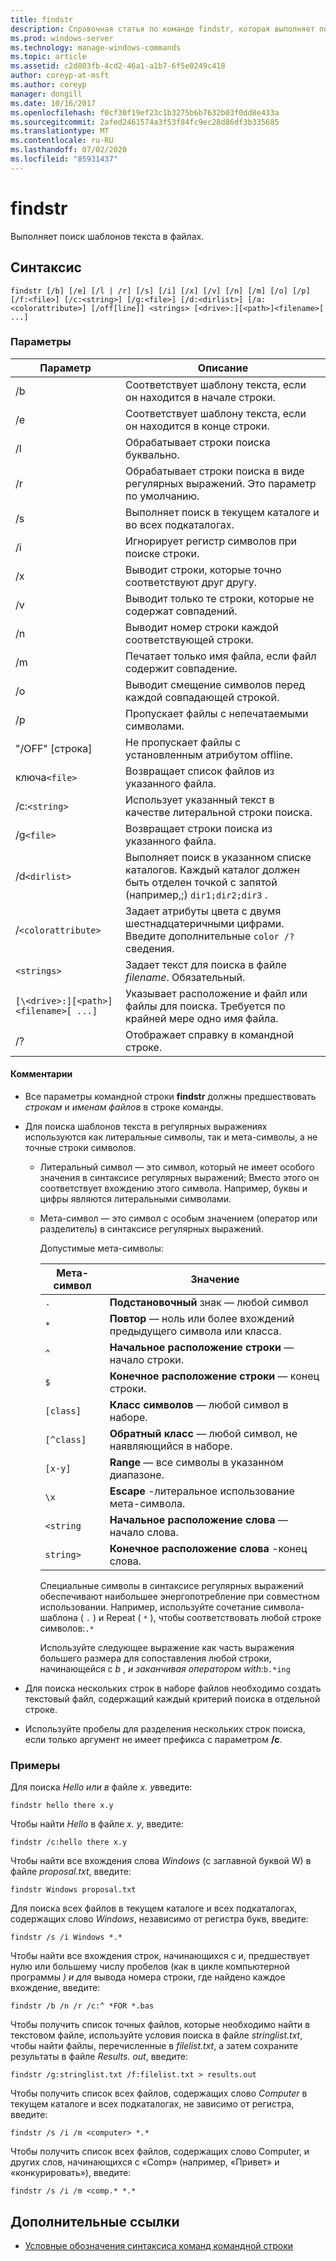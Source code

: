 ```yaml
---
title: findstr
description: Справочная статья по команде findstr, которая выполняет поиск шаблонов текста в файлах.
ms.prod: windows-server
ms.technology: manage-windows-commands
ms.topic: article
ms.assetid: c2d803fb-4cd2-46a1-a1b7-6f5e0249c418
author: coreyp-at-msft
ms.author: coreyp
manager: dongill
ms.date: 10/16/2017
ms.openlocfilehash: f0cf30f19ef23c1b3275b6b7632b03f0dd8e433a
ms.sourcegitcommit: 2afed2461574a3f53f84fc9ec28d86df3b335685
ms.translationtype: MT
ms.contentlocale: ru-RU
ms.lasthandoff: 07/02/2020
ms.locfileid: "85931437"
---
```

# <a name="findstr"></a>findstr

Выполняет поиск шаблонов текста в файлах.

## <a name="syntax"></a>Синтаксис

```
findstr [/b] [/e] [/l | /r] [/s] [/i] [/x] [/v] [/n] [/m] [/o] [/p] [/f:<file>] [/c:<string>] [/g:<file>] [/d:<dirlist>] [/a:<colorattribute>] [/off[line]] <strings> [<drive>:][<path>]<filename>[ ...]
```

### <a name="parameters"></a>Параметры

| Параметр | Описание |
| --------- | ----------- |
| /b | Соответствует шаблону текста, если он находится в начале строки. |
| /e | Соответствует шаблону текста, если он находится в конце строки. |
| /l | Обрабатывает строки поиска буквально. |
| /r | Обрабатывает строки поиска в виде регулярных выражений. Это параметр по умолчанию. |
| /s | Выполняет поиск в текущем каталоге и во всех подкаталогах. |
| /i | Игнорирует регистр символов при поиске строки. |
| /x | Выводит строки, которые точно соответствуют друг другу. |
| /v | Выводит только те строки, которые не содержат совпадений. |
| /n | Выводит номер строки каждой соответствующей строки. |
| /m | Печатает только имя файла, если файл содержит совпадение. |
| /o | Выводит смещение символов перед каждой совпадающей строкой. |
| /p | Пропускает файлы с непечатаемыми символами. |
| "/OFF" [строка] | Не пропускает файлы с установленным атрибутом offline. |
| ключа`<file>` | Возвращает список файлов из указанного файла. |
| /c:`<string>` | Использует указанный текст в качестве литеральной строки поиска. |
| /g`<file>` | Возвращает строки поиска из указанного файла. |
| /d`<dirlist>` | Выполняет поиск в указанном списке каталогов. Каждый каталог должен быть отделен точкой с запятой (например,;) `dir1;dir2;dir3` . |
| /`<colorattribute>` | Задает атрибуты цвета с двумя шестнадцатеричными цифрами. Введите дополнительные `color /?` сведения. |
| `<strings>` | Задает текст для поиска в файле *filename*. Обязательный. |
| `[\<drive>:][<path>]<filename>[ ...]` | Указывает расположение и файл или файлы для поиска. Требуется по крайней мере одно имя файла. |
| /? | Отображает справку в командной строке. |

#### <a name="remarks"></a>Комментарии

- Все параметры командной строки **findstr** должны предшествовать *строкам* и *именам файлов* в строке команды.

- Для поиска шаблонов текста в регулярных выражениях используются как литеральные символы, так и мета-символы, а не точные строки символов.

  - Литеральный символ — это символ, который не имеет особого значения в синтаксисе регулярных выражений; Вместо этого он соответствует вхождению этого символа. Например, буквы и цифры являются литеральными символами.

  - Мета-символ — это символ с особым значением (оператор или разделитель) в синтаксисе регулярных выражений.

    Допустимые мета-символы:

    | Мета-символ | Значение |
    | -------------- | ----- |
    | `.` | **Подстановочный** знак — любой символ |
    | `*` | **Повтор** — ноль или более вхождений предыдущего символа или класса. |
    | `^` | **Начальное расположение строки** — начало строки. |
    | `$` | **Конечное расположение строки** — конец строки. |
    | `[class]` | **Класс символов** — любой символ в наборе. |
    | `[^class]` | **Обратный класс** — любой символ, не наявляющийся в наборе. |
    | `[x-y]` | **Range** — все символы в указанном диапазоне. |
    | `\x` | **Escape** -литеральное использование мета-символа. |
    | `<string` | **Начальное расположение слова** — начало слова. |
    | `string>` | **Конечное расположение слова** -конец слова. |

    Специальные символы в синтаксисе регулярных выражений обеспечивают наибольшее энергопотребление при совместном использовании. Например, используйте сочетание символа-шаблона ( `.` ) и Repeat ( `*` ), чтобы соответствовать любой строке символов:`.*`

    Используйте следующее выражение как часть выражения большего размера для сопоставления любой строки, начинающейся с *b* , *и заканчивая оператором with:*`b.*ing`

- Для поиска нескольких строк в наборе файлов необходимо создать текстовый файл, содержащий каждый критерий поиска в отдельной строке.

- Используйте пробелы для разделения нескольких строк поиска, если только аргумент не имеет префикса с параметром **/c**.

### <a name="examples"></a>Примеры

Для поиска *Hello* *или в* файле *x. y*введите:

```
findstr hello there x.y
```

Чтобы найти *Hello* в файле *x. y*, введите:

```
findstr /c:hello there x.y
```

Чтобы найти все вхождения слова *Windows* (с заглавной буквой W) в файле *proposal.txt*, введите:

```
findstr Windows proposal.txt
```

Для поиска всех файлов в текущем каталоге и всех подкаталогах, содержащих слово *Windows*, независимо от регистра букв, введите:

```
findstr /s /i Windows *.*
```

Чтобы найти все вхождения строк, начинающихся с и, предшествует нулю или большему числу пробелов (как в цикле компьютерной программы *) и для* вывода номера строки, где найдено каждое вхождение, введите:

```
findstr /b /n /r /c:^ *FOR *.bas
```

Чтобы получить список точных файлов, которые необходимо найти в текстовом файле, используйте условия поиска в файле *stringlist.txt*, чтобы найти файлы, перечисленные в *filelist.txt*, а затем сохраните результаты в файле *Results. out*, введите:

```
findstr /g:stringlist.txt /f:filelist.txt > results.out
```

Чтобы получить список всех файлов, содержащих слово *Computer* в текущем каталоге и всех подкаталогах, не зависимо от регистра, введите:

```
findstr /s /i /m <computer> *.*
```

Чтобы получить список всех файлов, содержащих слово Computer, и других слов, начинающихся с «Comp» (например, «Привет» и «конкурировать»), введите:

```
findstr /s /i /m <comp.* *.*
```

## <a name="additional-references"></a>Дополнительные ссылки

- [Условные обозначения синтаксиса команд командной строки](command-line-syntax-key.md)